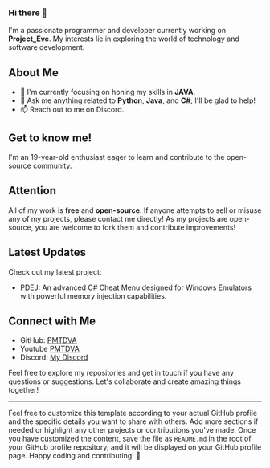 ### Hi there 👋

I'm a passionate programmer and developer currently working on **Project_Eve**. My interests lie in exploring the world of technology and software development.

## About Me

- 🌱 I'm currently focusing on honing my skills in **JAVA**.
- 💬 Ask me anything related to **Python**, **Java**, and **C#**; I'll be glad to help!
- 📫 Reach out to me on Discord.

## Get to know me!

I'm an 19-year-old enthusiast eager to learn and contribute to the open-source community.

## Attention

All of my work is **free** and **open-source**. If anyone attempts to sell or misuse any of my projects, please contact me directly! As my projects are open-source, you are welcome to fork them and contribute improvements!

## Latest Updates

Check out my latest project:

- [PDEJ](https://github.com/PMTDVA/PDEJ): An advanced C# Cheat Menu designed for Windows Emulators with powerful memory injection capabilities.

## Connect with Me

- GitHub: [PMTDVA]([https://github.com/Your-GitHub-Username](https://github.com/PMTDVA))
- Youtube [PMTDVA](https://www.youtube.com/channel/UCJYhw3GTP6hvoxNgevGfXBg)
- Discord: [My Discord](https://www.youtube.com/redirect?event=channel_description&redir_token=QUFFLUhqbTB1ejJLQ29JOEMxTUhERUdWdjhocm1IVi1DUXxBQ3Jtc0tudjlvREFweUZwYWlhb0VtVTVzMkltSlNzaFVVbFdDY0ptNW1WakxzTlhBVnJZZmxZYV92bmM5ckh4RU1YRk1QaUl4NmlsRkhEVFFETm9ZYUFkU1pmU2ZVVDFSNl9UVmxNMC1fYjBMTnF1WUlNODd3UQ&q=https%3A%2F%2Fdiscord.gg%2Fd5kup5xcKz) <!-- Replace with your Discord username and tag -->

Feel free to explore my repositories and get in touch if you have any questions or suggestions. Let's collaborate and create amazing things together!

---

Feel free to customize this template according to your actual GitHub profile and the specific details you want to share with others. Add more sections if needed or highlight any other projects or contributions you've made. Once you have customized the content, save the file as `README.md` in the root of your GitHub profile repository, and it will be displayed on your GitHub profile page. Happy coding and contributing! 🚀
